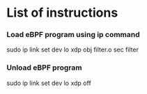 # List of instructions

### Load eBPF program using ip command
sudo ip link set dev lo xdp obj filter.o sec filter

### Unload eBPF program
sudo ip link set dev lo xdp off
